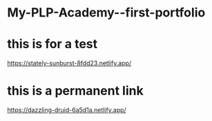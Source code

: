 # My-PLP-Academy--first-portfolio
 
 # this is for a test
 https://stately-sunburst-8fdd23.netlify.app/ 


 # this is a permanent link
  https://dazzling-druid-6a5d1a.netlify.app/ 